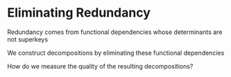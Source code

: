 # Eliminating Redundancy

Redundancy comes from functional dependencies whose determinants are not superkeys

We construct decompositions by eliminating these functional dependencies

How do we measure the quality of the resulting decompositions?
